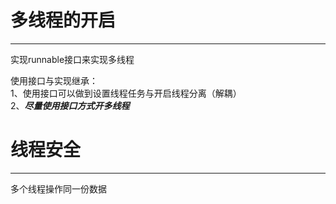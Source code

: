 # 多线程的开启

***
实现runnable接口来实现多线程

使用接口与实现继承：  
1、使用接口可以做到设置线程任务与开启线程分离（解耦）  
2、**_尽量使用接口方式开多线程_**

# 线程安全

***
多个线程操作同一份数据